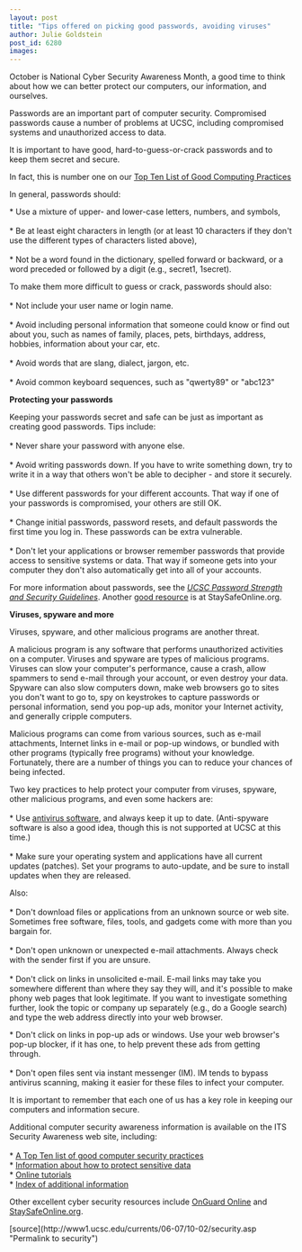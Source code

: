 ```yaml
---
layout: post
title: "Tips offered on picking good passwords, avoiding viruses"
author: Julie Goldstein
post_id: 6280
images:
---
```


<a name="content" id="content"></a>
<p>
  October is National Cyber Security Awareness Month, a good time to think about how we can better protect our computers, our information, and ourselves.
</p>
<p>
  Passwords are an important part of computer security. Compromised passwords cause a number of problems at UCSC, including compromised systems and unauthorized access to data.
</p>
<p>
  It is important to have good, hard-to-guess-or-crack passwords and to keep them secret and secure.
</p>
<p>
  In fact, this is number one on our <a href="http://its.ucsc.edu/security_awareness/best_practices.php">Top Ten List of Good Computing Practices</a>
</p>
<p>
  In general, passwords should:
</p>
<p>
  * Use a mixture of upper- and lower-case letters, numbers, and symbols,<br>
  <br>
  * Be at least eight characters in length (or at least 10 characters if they don't use the different types of characters listed above),<br>
  <br>
  * Not be a word found in the dictionary, spelled forward or backward, or a word preceded or followed by a digit (e.g., secret1, 1secret).
</p>
<p>
  To make them more difficult to guess or crack, passwords should also:<br>
  <br>
  * Not include your user name or login name.<br>
  <br>
  * Avoid including personal information that someone could know or find out about you, such as names of family, places, pets, birthdays, address, hobbies, information about your car, etc.<br>
  <br>
  * Avoid words that are slang, dialect, jargon, etc.<br>
  <br>
  * Avoid common keyboard sequences, such as "qwerty89" or "abc123"
</p>
<p>
  <strong>Protecting your passwords</strong>
</p>
<p>
  Keeping your passwords secret and safe can be just as important as creating good passwords. Tips include:<br>
  <br>
  * Never share your password with anyone else.<br>
  <br>
  * Avoid writing passwords down. If you have to write something down, try to write it in a way that others won't be able to decipher - and store it securely.<br>
  <br>
  * Use different passwords for your different accounts. That way if one of your passwords is compromised, your others are still OK.<br>
  <br>
  * Change initial passwords, password resets, and default passwords the first time you log in. These passwords can be extra vulnerable.<br>
  <br>
  * Don't let your applications or browser remember passwords that provide access to sensitive systems or data. That way if someone gets into your computer they don't also automatically get into all of your accounts.
</p>
<p>
  For more information about passwords, see the <em><a href="http://security.ucsc.edu/policies/password.shtml">UCSC Password Strength and Security Guidelines</a></em>. Another <a href="http://www.staysafeonline.info/practices/five.html">good resource</a> is at StaySafeOnline.org.
</p>
<p>
  <strong>Viruses, spyware and more</strong>
</p>
<p>
  Viruses, spyware, and other malicious programs are another threat.
</p>
<p>
  A malicious program is any software that performs unauthorized activities on a computer. Viruses and spyware are types of malicious programs. Viruses can slow your computer's performance, cause a crash, allow spammers to send e-mail through your account, or even destroy your data. Spyware can also slow computers down, make web browsers go to sites you don't want to go to, spy on keystrokes to capture passwords or personal information, send you pop-up ads, monitor your Internet activity, and generally cripple computers.
</p>
<p>
  Malicious programs can come from various sources, such as e-mail attachments, Internet links in e-mail or pop-up windows, or bundled with other programs (typically free programs) without your knowledge. Fortunately, there are a number of things you can to reduce your chances of being infected.
</p>
<p>
  Two key practices to help protect your computer from viruses, spyware, other malicious programs, and even some hackers are:<br>
  <br>
  * Use <a href="http://its.ucsc.edu/services/software/vendors/sophos.php">antivirus software</a>, and always keep it up to date. (Anti-spyware software is also a good idea, though this is not supported at UCSC at this time.)<br>
  <br>
  * Make sure your operating system and applications have all current updates (patches). Set your programs to auto-update, and be sure to install updates when they are released.
</p>
<p>
  Also:<br>
  <br>
  * Don't download files or applications from an unknown source or web site. Sometimes free software, files, tools, and gadgets come with more than you bargain for.<br>
  <br>
  * Don't open unknown or unexpected e-mail attachments. Always check with the sender first if you are unsure.<br>
  <br>
  * Don't click on links in unsolicited e-mail. E-mail links may take you somewhere different than where they say they will, and it's possible to make phony web pages that look legitimate. If you want to investigate something further, look the topic or company up separately (e.g., do a Google search) and type the web address directly into your web browser.
</p>
<p>
  * Don't click on links in pop-up ads or windows. Use your web browser's pop-up blocker, if it has one, to help prevent these ads from getting through.<br>
  <br>
  * Don't open files sent via instant messenger (IM). IM tends to bypass antivirus scanning, making it easier for these files to infect your computer.
</p>
<p>
  It is important to remember that each one of us has a key role in keeping our computers and information secure.
</p>
<p>
  Additional computer security awareness information is available on the ITS Security Awareness web site, including:<br>
  <br>
  * <a href="http://its.ucsc.edu/security_awareness/best_practices.php">A Top Ten list of good computer security practices</a><br>
  * <a href="http://its.ucsc.edu/security_awareness/restricted_data_resources.php">Information about how to protect sensitive data</a><br>
  * <a href="http://its.ucsc.edu/security_awareness/training.php">Online tutorials</a><br>
  * <a href="http://its.ucsc.edu/security_awareness/index.php">Index of additional information</a>
</p>
<p>
  Other excellent cyber security resources include <a href="http://onguardonline.gov/index.html">OnGuard Online</a> and <a href="http://www.staysafeonline.info">StaySafeOnline.org</a>.
</p>
[source](http://www1.ucsc.edu/currents/06-07/10-02/security.asp "Permalink to security")
